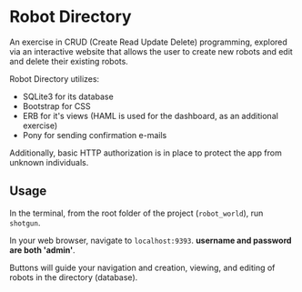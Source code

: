 # Robot Directory
An exercise in CRUD (Create Read Update Delete) programming, explored via an interactive website that allows the user to create new robots and edit and delete their existing robots.

Robot Directory utilizes:
* SQLite3 for its database
* Bootstrap for CSS
* ERB for it's views (HAML is used for the dashboard, as an additional exercise)
* Pony for sending confirmation e-mails

Additionally, basic HTTP authorization is in place to protect the app from unknown individuals.

## Usage
In the terminal, from the root folder of the project (`robot_world`), run `shotgun`.

In your web browser, navigate to `localhost:9393`. **username and password are both 'admin'**.

Buttons will guide your navigation and creation, viewing, and editing of robots in the directory (database).
